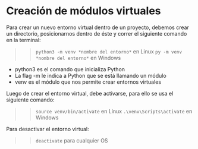 # Creación de módulos virtuales

Para crear un nuevo entorno virtual dentro de un proyecto, debemos crear un directorio, posicionarnos dentro de éste y correr el siguiente comando en la terminal:

>> ```python3 -m venv *nombre del entorno*```
en Linux
>> ```py -m venv *nombre del entorno*```
en Windows

+ python3 es el comando que inicializa Python
+ La flag -m le indica a Python que se está llamando un módulo
+ venv es el módulo que nos permite crear entornos virtuales

Luego de crear el entorno virtual, debe activarse, para ello se usa el siguiente comando:

>> ```source venv/bin/activate```
en Linux
>> ```.\venv\Scripts\activate```
en Windows

Para desactivar el entorno virtual:

>> ```deactivate```
para cualquier OS